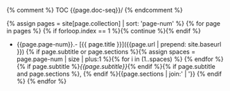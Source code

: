 {% comment %}
   TOC
   {{page.doc-seq}}/
{% endcomment %}

{% assign pages = site[page.collection] | sort: 'page-num' %}
{% for page in pages %}
{% if forloop.index == 1 %}{% continue %}{% endif %}
* {{page.page-num}}.- [{{ page.title }}]({{page.url | prepend: site.baseurl }})
{% if page.subtitle or page.sections %}{% assign spaces = page.page-num | size | plus:1 %}{% for i in (1..spaces) %}&nbsp;{% endfor %}{% if page.subtitle %}_{{page.subtitle}}_{% endif %}{% if page.subtitle and page.sections %}, {% endif %}{{page.sections | join:' | '}}
{% endif %}
{% endfor %}